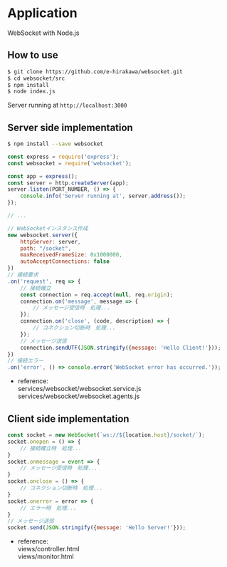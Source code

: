 # Application
WebSocket with Node.js

## How to use
```sh
$ git clone https://github.com/e-hirakawa/websocket.git
$ cd websocket/src
$ npm install
$ node index.js
```
Server running at `http://localhost:3000`

## Server side implementation
```sh
$ npm install --save websocket
```
```js
const express = require('express');
const websocket = require('websocket');

const app = express();
const server = http.createServer(app);
server.listen(PORT_NUMBER, () => {
    console.info('Server running at', server.address());
});

// ...

// WebSocketインスタンス作成
new websocket.server({
    httpServer: server,
    path: "/socket",
    maxReceivedFrameSize: 0x1000000,
    autoAcceptConnections: false
})
// 接続要求
.on('request', req => {
    // 接続確立
    const connection = req.accept(null, req.origin);
    connection.on('message', message => {
        // メッセージ受信時　処理...
    });
    connection.on('close', (code, description) => {
        // コネクション切断時　処理...
    });
    // メッセージ送信
    connection.sendUTF(JSON.stringify({message: 'Hello Client!'}));
})
// 接続エラー
.on('error', () => console.error('WebSocket error has occurred.'));
```
- reference:  
services/websocket/websocket.service.js  
services/websocket/websocket.agents.js

## Client side implementation
```js
const socket = new WebSocket(`ws://${location.host}/socket/`);
socket.onopen = () => {
    // 接続確立時　処理...
}
socket.onmessage = event => {
    // メッセージ受信時　処理...
}
socket.onclose = () => {
    // コネクション切断時　処理...
}
socket.onerror = error => {
    // エラー時　処理...
}
// メッセージ送信
socket.send(JSON.stringify({message: 'Hello Server!'}));
```
- reference:  
views/controller.html  
views/monitor.html
